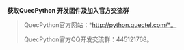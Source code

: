 
**获取QuecPython 开发固件及加入官方交流群**

> QuecPython官方网站：*http://python.quectel.com/*。
>
> QuecPython官方QQ开发交流群：445121768。
